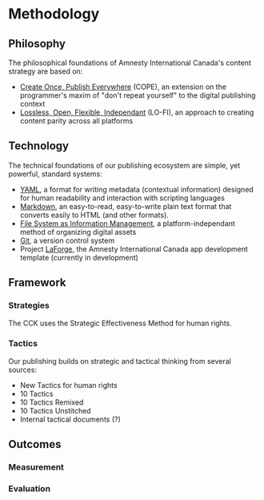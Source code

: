Methodology
==========================

## Philosophy

The philosophical foundations of Amnesty International Canada's content strategy are based on:
- [Create Once, Publish Everywhere](http://blog.programmableweb.com/2009/10/13/cope-create-once-publish-everywhere/) (COPE), an extension on the programmer's maxim of "don't repeat yourself" to the digital publishing context
- [Lossless, Open, Flexible, Independant](http://kairos.technorhetoric.net/12.3/topoi/stolley/) (LO-FI), an approach to creating content parity across all platforms

## Technology

The technical foundations of our publishing ecosystem are simple, yet powerful, standard systems:
- [YAML](http://www.yaml.org/), a format for writing metadata (contextual information) designed for human readability and interaction with scripting languages
- [Markdown](http://daringfireball.net/projects/markdown/), an easy-to-read, easy-to-write plain text format that converts easily to HTML (and other formats).
- [File System as Information Management](http://dougist.com/2009/08/file-system-infobase-manager/), a platform-independant method of organizing digital assets
- [Git](http://git-scm.com/), a version control system
- Project [LaForge](https://github.com/AmnestyInternational/LaForge), the Amnesty International Canada app development template (currently in development)

## Framework

### Strategies

The CCK uses the Strategic Effectiveness Method for human rights. 

### Tactics

Our publishing builds on strategic and tactical thinking from several sources:
- New Tactics for human rights
- 10 Tactics
- 10 Tactics Remixed
- 10 Tactics Unstitched
- Internal tactical documents (?)

## Outcomes

### Measurement

### Evaluation
